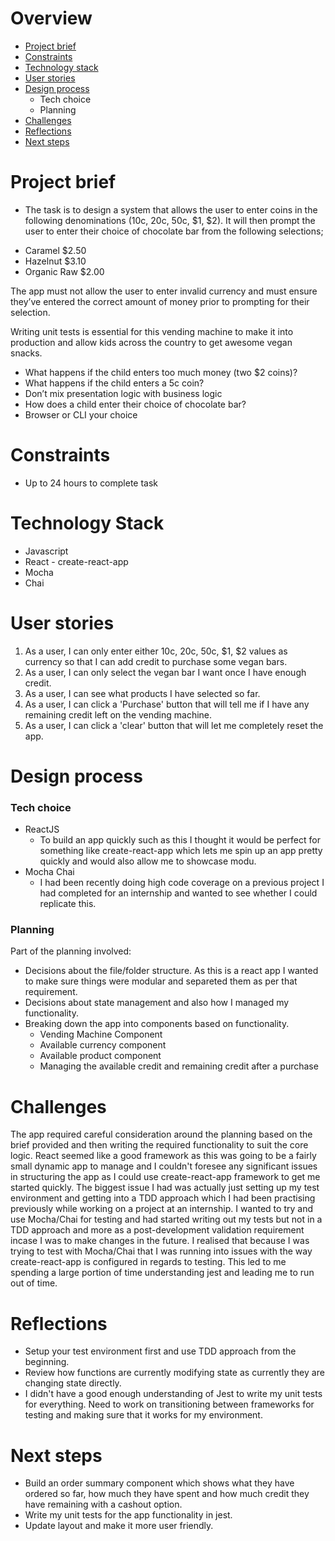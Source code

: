 # Overview

* [Project brief](#project-brief)
* [Constraints](#constraints)
* [Technology stack](#technology-stack)
* [User stories](#user-stories)
* [Design process](#design-process)
    * Tech choice
	* Planning
* [Challenges](#challenges)
* [Reflections](#reflections)
* [Next steps](#next-steps)

# Project brief

* The task is to design a system that allows the user to enter coins in the following
denominations (10c, 20c, 50c, $1, $2). It will then prompt the user to enter their choice of
chocolate bar from the following selections; 

- Caramel $2.50
- Hazelnut $3.10
- Organic Raw $2.00

The app must not allow the user to enter invalid currency and must ensure they’ve entered the
correct amount of money prior to prompting for their selection.

Writing unit tests is essential for this vending machine to make it into production and allow kids
across the country to get awesome vegan snacks.

* What happens if the child enters too much money (two $2 coins)?
* What happens if the child enters a 5c coin?
* Don’t mix presentation logic with business logic
* How does a child enter their choice of chocolate bar?
* Browser or CLI your choice

# Constraints

* Up to 24 hours to complete task

# Technology Stack

* Javascript
* React - create-react-app
* Mocha
* Chai

# User stories

1. As a user, I can only enter either 10c, 20c, 50c, $1, $2 values as currency so that I can add credit to purchase some vegan bars.
2. As a user, I can only select the vegan bar I want once I have enough credit.
3. As a user, I can see what products I have selected so far.
4. As a user, I can click a 'Purchase' button that will tell me if I have any remaining credit left on the vending machine.
5. As a user, I can click a 'clear' button that will let me completely reset the app.

# Design process

### Tech choice

* ReactJS
    - To build an app quickly such as this I thought it would be perfect for something like create-react-app which lets me spin up an app pretty quickly and would also allow me to showcase modu.
* Mocha Chai
    - I had been recently doing high code coverage on a previous project I had completed for an internship and wanted to see whether I could replicate this.

### Planning

Part of the planning involved:

* Decisions about the file/folder structure. As this is a react app I wanted to make sure things were modular and separeted them as per that requirement.
* Decisions about state management and also how I managed my functionality.
* Breaking down the app into components based on functionality.
    - Vending Machine Component
    - Available currency component
    - Available product component
    - Managing the available credit and remaining credit after a purchase

# Challenges

The app required careful consideration around the planning based on the brief provided and then writing the required functionality to suit the core logic. React seemed like a good framework as this was going to be a fairly small dynamic app to manage and I couldn't foresee any significant issues in structuring the app as I could use create-react-app framework to get me started quickly. The biggest issue I had was actually just setting up my test environment and getting into a TDD approach which I had been practising previously while working on a project at an internship. I wanted to try and use Mocha/Chai for testing and had started writing out my tests but not in a TDD approach and more as a post-development validation requirement incase I was to make changes in the future. I realised that because I was trying to test with Mocha/Chai that I was running into issues with the way create-react-app is configured in regards to testing. This led to me spending a large portion of time understanding jest and leading me to run out of time.

# Reflections

- Setup your test environment first and use TDD approach from the beginning.
- Review how functions are currently modifying state as currently they are changing state directly.
- I didn't have a good enough understanding of Jest to write my unit tests for everything. Need to work on transitioning between frameworks for testing and making sure that it works for my environment.

# Next steps

- Build an order summary component which shows what they have ordered so far, how much they have spent and how much credit they have remaining with a cashout option.
- Write my unit tests for the app functionality in jest.
- Update layout and make it more user friendly.


